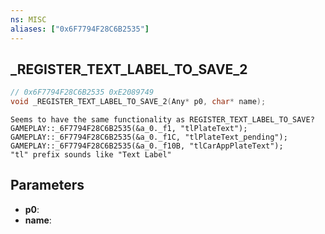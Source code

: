 ```yaml
---
ns: MISC
aliases: ["0x6F7794F28C6B2535"]
---
```

## _REGISTER_TEXT_LABEL_TO_SAVE_2

```c
// 0x6F7794F28C6B2535 0xE2089749
void _REGISTER_TEXT_LABEL_TO_SAVE_2(Any* p0, char* name);
```

```
Seems to have the same functionality as REGISTER_TEXT_LABEL_TO_SAVE?  
GAMEPLAY::_6F7794F28C6B2535(&a_0._f1, "tlPlateText");  
GAMEPLAY::_6F7794F28C6B2535(&a_0._f1C, "tlPlateText_pending");  
GAMEPLAY::_6F7794F28C6B2535(&a_0._f10B, "tlCarAppPlateText");  
"tl" prefix sounds like "Text Label"  
```

## Parameters
* **p0**: 
* **name**: 


